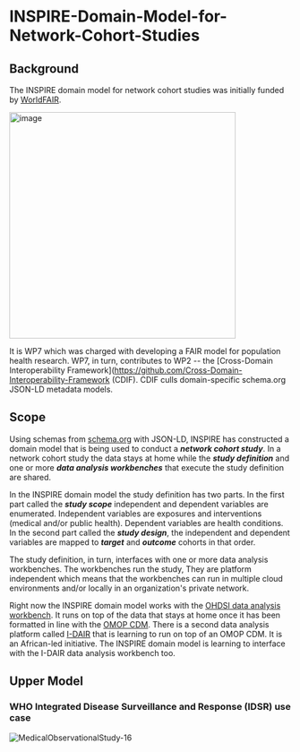 # INSPIRE-Domain-Model-for-Network-Cohort-Studies
## Background
The INSPIRE domain model for network cohort studies was initially funded by [WorldFAIR](https://codata.org/initiatives/decadal-programme2/worldfair/).

<div><img width="404" alt="image" src="https://github.com/jaygee-on-github/INSPIRE-Domain-Model-for-Network-Cohort-Studies/assets/137520893/1bf67dae-3073-45e0-bb8e-06342457836d"></div>

It is WP7 which was charged with developing a FAIR model for population health research. WP7, in turn, contributes to WP2 -- the [Cross-Domain Interoperability Framework](https://github.com/Cross-Domain-Interoperability-Framework (CDIF). CDIF culls domain-specific schema.org JSON-LD metadata models.

## Scope
Using schemas from [schema.org](https://schema.org) with JSON-LD, INSPIRE has constructed a domain model that is being used to conduct a ***network cohort study***. In a network cohort study the data stays at home while the ***study definition*** and one or more ***data analysis workbenches*** that execute the study definition are shared.

In the INSPIRE domain model the study definition has two parts. In the first part called the ***study scope*** independent and dependent variables are enumerated. Independent variables are exposures and interventions (medical and/or public health). Dependent variables are health conditions. In the second part called the ***study design***, the independent and dependent variables are mapped to ***target*** and ***outcome*** cohorts in that order.

The study definition, in turn, interfaces with one or more data analysis workbenches. The workbenches run the study, They are platform independent which means that the workbenches can run in multiple cloud environments and/or locally in an organization's private network.

Right now the INSPIRE domain model works with the [OHDSI data analysis workbench](https://www.ohdsi.org/software-tools/). It runs on top of the data that stays at home once it has been formatted in line with the [OMOP CDM](https://www.ohdsi.org/data-standardization/). There is a second data analysis platform called [I-DAIR](https://www.i-dair.org) that is learning to run on top of an OMOP CDM. It is an African-led initiative. The INSPIRE domain model is learning to interface with the I-DAIR data analysis workbench too.
## Upper Model 
### WHO Integrated Disease Surveillance and Response (IDSR) use case
![MedicalObservationalStudy-16](https://github.com/jaygee-on-github/INSPIRE-Domain-Model-for-Network-Cohort-Studies/assets/137520893/637ff30d-e048-4888-9318-0ec9281b8221)



